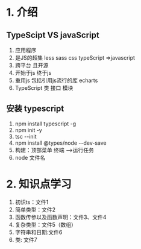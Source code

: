 # 1. 介绍
## TypeScipt  VS javaScript
1. 应用程序
2. 是JS的超集 less sass css typeScript =>javascript
3. 跨平台 且开源
4. 开始于js 终于js
5. 重用js 包括引用js流行的库 echarts
6. TypeScript 类  接口 模块

## 安装 typescript
1. npm install typescript -g
2. npm init -y
3. tsc --init
4. npm install @types/node --dev-save
5. 构建：顶部菜单 终端 -->运行任务
6. node 文件名

# 2. 知识点学习
1. 初识ts：文件1
2. 简单类型：文件2
3. 函数传参以及函数声明：文件3、文件4
4. 复杂类型：文件5（数组）
5. 字符串和日期:文件6
6. 类: 文件7
